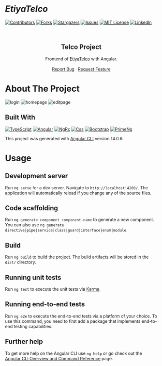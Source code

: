 # _EtiyaTelco_

[![Contributors][contributors-shield]][contributors-url]
[![Forks][forks-shield]][forks-url]
[![Stargazers][stars-shield]][stars-url]
[![Issues][issues-shield]][issues-url]
[![MIT License][license-shield]][license-url]
[![LinkedIn][linkedin-shield]][linkedin-url]


<br />
<p align="center">
  <h2 align="center">Telco Project</h2>
  <p align="center">
    Frontend of <a href="https://github.com/EsraOzdogan/etiyaAcademy/tree/main/etiyaAngular/etiya-telco/etiya-telco">EtiyaTelco</a> with Angular.
    <br />
    <br />
    <a href="https://github.com/EsraOzdogan/etiyaAcademy/issues">Report Bug</a>
    ·
    <a href="https://github.com/EsraOzdogan/etiyaAcademy/issues">Request Feature</a>
  </p>
</p>


# About The Project

![login](https://user-images.githubusercontent.com/50195220/185325395-ca1ef831-fafd-490f-acde-afeea557f7ab.png)
![homepage](https://user-images.githubusercontent.com/50195220/184628298-73dbaac9-e6e2-44e4-89a6-fa9c540c3365.png)
![editpage](https://user-images.githubusercontent.com/50195220/184628326-e5a94fdc-21e9-4f5d-851d-08c4138abb02.png)

## Built With

[![TypeScript](https://img.shields.io/badge/TypeScript-007ACC?style=for-the-badge&logo=typescript&logoColor=white)](https://www.typescriptlang.org/)
[![Angular](https://img.shields.io/badge/Angular-DD0031?style=for-the-badge&logo=angular&logoColor=white)](https://angular.io/)
[![NgRx](https://img.shields.io/badge/NgRx-DD0031?style=for-the-badge&logo=NPM&logoColor=white)](https://ngrx.io/)
[![Css](https://img.shields.io/badge/Css-CC6699?style=for-the-badge&logo=css&logoColor=white)](https://www.w3schools.com/css/)
[![Bootstrap](https://img.shields.io/badge/Bootstrap-563D7C?style=for-the-badge&logo=bootstrap&logoColor=white)](https://getbootstrap.com/docs/)
[![PrimeNg](https://img.shields.io/badge/PrimeNg-563D7C?style=for-the-badge&logo=primeng&logoColor=white)](https://www.primefaces.org/primeng/)




This project was generated with [Angular CLI](https://github.com/angular/angular-cli) version 14.0.6.

# Usage


## Development server

Run `ng serve` for a dev server. Navigate to `http://localhost:4200/`. The application will automatically reload if you change any of the source files.

## Code scaffolding

Run `ng generate component component-name` to generate a new component. You can also use `ng generate directive|pipe|service|class|guard|interface|enum|module`.

## Build

Run `ng build` to build the project. The build artifacts will be stored in the `dist/` directory.

## Running unit tests

Run `ng test` to execute the unit tests via [Karma](https://karma-runner.github.io).

## Running end-to-end tests

Run `ng e2e` to execute the end-to-end tests via a platform of your choice. To use this command, you need to first add a package that implements end-to-end testing capabilities.

## Further help

To get more help on the Angular CLI use `ng help` or go check out the [Angular CLI Overview and Command Reference](https://angular.io/cli) page.


[contributors-shield]: https://img.shields.io/github/contributors/EsraOzdogan/etiyaAcademy.svg?style=for-the-badge
[contributors-url]: https://github.com/EsraOzdogan/etiyaAcademy/graphs/contributors
[forks-shield]: https://img.shields.io/github/forks/EsraOzdogan/etiyaAcademy.svg?style=for-the-badge
[forks-url]: https://github.com/EsraOzdogan/etiyaAcademy/network/members
[stars-shield]: https://img.shields.io/github/stars/EsraOzdogan/etiyaAcademy.svg?style=for-the-badge
[stars-url]: https://github.com/EsraOzdogan/etiyaAcademy/stargazers
[issues-shield]: https://img.shields.io/github/issues/EsraOzdogan/etiyaAcademy.svg?style=for-the-badge
[issues-url]: https://github.com/EsraOzdogan/etiyaAcademy/issues
[license-shield]: https://img.shields.io/github/license/EsraOzdogan/etiyaAcademy.svg?style=for-the-badge
[license-url]: https://github.com/EsraOzdogan/etiyaAcademy/blob/master/LICENSE.txt
[linkedin-shield]: https://img.shields.io/badge/LinkedIn-0077B5?style=for-the-badge&logo=linkedin&logoColor=white
[linkedin-url]: https://linkedin.com/in/esraozdogan
